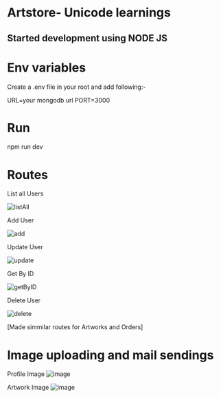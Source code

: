 # Artstore- Unicode learnings

## Started development using NODE JS

# Env variables

Create a .env file in your root and add following:-

URL=your mongodb url
PORT=3000

# Run

npm run dev

# Routes

List all Users

![listAll](https://user-images.githubusercontent.com/80106144/132266813-fcadf947-2ccb-4eae-b542-c091e994e24f.jpeg)

Add User

![add](https://user-images.githubusercontent.com/80106144/132266839-2d338b52-19f9-49e2-be89-6e7c951fb6c6.jpeg)

Update User

![update](https://user-images.githubusercontent.com/80106144/132266851-3cd85138-ee7e-4f76-af00-c53aeccecca2.jpeg)

Get By ID

![getByID](https://user-images.githubusercontent.com/80106144/132266876-80a36a32-4b9e-429f-9b85-59bb73fcd468.jpeg)

Delete User

![delete](https://user-images.githubusercontent.com/80106144/132266909-c8cf65fa-e74e-4e3c-91d0-913c687394ac.jpeg)

[Made simmilar routes for Artworks and Orders]

# Image uploading and mail sendings

Profile Image
![image](https://user-images.githubusercontent.com/80106144/137555480-b2654cf5-6a7c-49b8-86e3-c94c747fe001.png)

Artwork Image
![image](https://user-images.githubusercontent.com/80106144/137555538-152f26e0-f3e1-4d53-aa50-fbbad93b1953.png)


